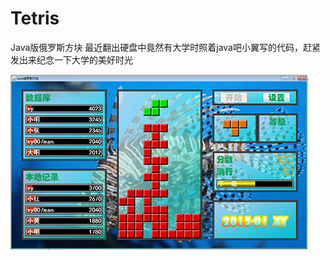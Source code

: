 # Tetris
Java版俄罗斯方块
最近翻出硬盘中竟然有大学时照着java吧小翼写的代码，赶紧发出来纪念一下大学的美好时光

![image](https://github.com/xy007man/Tetris/blob/main/graphics/default/view.png)
